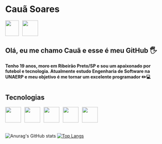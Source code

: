 # **Cauã Soares**

<div>
<img src="https://cdn.jsdelivr.net/gh/devicons/devicon/icons/linkedin/linkedin-original.svg" width="43" height="50" />
&ensp;<a href = "mailto:casoares016@gmail.com"><img src="https://cdn.icon-icons.com/icons2/272/PNG/512/Gmail_29991.png" width="50" height="50" target="_blank"></a>
</div>

## Olá, eu me chamo Cauã e esse é meu GitHub 🖐️

#### Tenho 19 anos, moro em Ribeirão Preto/SP e sou um apaixonado por futebol e tecnologia. Atualmente estudo Engenharia de Software na UNAERP e meu objetivo é me tornar um excelente programador ✏️💻

#

## Tecnologias

<div>
<img src="https://cdn.jsdelivr.net/gh/devicons/devicon/icons/html5/html5-original.svg" width="50" height="50" />
&ensp;<img src="https://cdn.jsdelivr.net/gh/devicons/devicon/icons/css3/css3-original.svg" width="50" height="50" />
&ensp;<img src="https://cdn.jsdelivr.net/gh/devicons/devicon/icons/c/c-original.svg" width="50" height="50" />
&ensp;<img src="https://cdn.jsdelivr.net/gh/devicons/devicon/icons/javascript/javascript-original.svg" width="50" height="50" />
&ensp;<img src="https://cdn.jsdelivr.net/gh/devicons/devicon/icons/nodejs/nodejs-original.svg" width="50" height="50" />
</div>

<br/>

![Anurag's GitHub stats](https://github-readme-stats.vercel.app/api?username=ocsoares&show_icons=true&theme=tokyonight) [![Top Langs](https://github-readme-stats.vercel.app/api/top-langs/?username=ocsoares&layout=compact&theme=tokyonight)](https://github.com/ocsoares/github-readme-stats)
